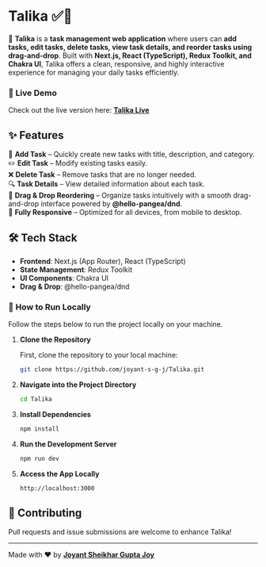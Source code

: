 # Talika ✅📝

🚀 **Talika** is a **task management web application** where users can **add tasks, edit tasks, delete tasks, view task details, and reorder tasks using drag-and-drop**. Built with **Next.js, React (TypeScript), Redux Toolkit, and Chakra UI**, Talika offers a clean, responsive, and highly interactive experience for managing your daily tasks efficiently.

### 🔗 Live Demo  
Check out the live version here: **[Talika Live](https://amartalika.vercel.app/)**

## ✨ Features  
📝 **Add Task** – Quickly create new tasks with title, description, and category.  
✏️ **Edit Task** – Modify existing tasks easily.  
❌ **Delete Task** – Remove tasks that are no longer needed.  
🔍 **Task Details** – View detailed information about each task.  
🎯 **Drag & Drop Reordering** – Organize tasks intuitively with a smooth drag-and-drop interface powered by **@hello-pangea/dnd**.  
📱 **Fully Responsive** – Optimized for all devices, from mobile to desktop.

## 🛠️ Tech Stack  
- **Frontend**: Next.js (App Router), React (TypeScript)  
- **State Management**: Redux Toolkit  
- **UI Components**: Chakra UI  
- **Drag & Drop**: @hello-pangea/dnd

### 🚀 How to Run Locally

Follow the steps below to run the project locally on your machine.

1. **Clone the Repository**

   First, clone the repository to your local machine:
   ```bash
   git clone https://github.com/joyant-s-g-j/Talika.git

2. **Navigate into the Project Directory**
    ```bash
    cd Talika

3. **Install Dependencies**
    ```bash
    npm install

4. **Run the Development Server**
    ```bash
    npm run dev

5. **Access the App Locally**
    ```bash
    http://localhost:3000

## 🤝 Contributing  
Pull requests and issue submissions are welcome to enhance Talika!

---

Made with ❤️ by **[Joyant Sheikhar Gupta Joy](https://joyant.me)**
